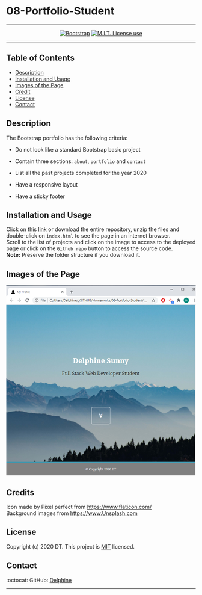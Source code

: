 # 08-Portfolio-Student
<span align="center">   

---

 <a href="https://img.shields.io/badge/Bootstrap-v4.5.3-orange?style=plastic"><img alt="Bootstrap" src="https://img.shields.io/badge/Bootstrap-v4.5.3-orange?style=plastic"/></a>
 <a href="https://img.shields.io/badge/License-MIT-brightgreen?style=plastic"><img alt="M.I.T. License use" src="https://img.shields.io/badge/License-MIT-brightgreen?style=plastic"/></a>  
 
 </span>  

---

## Table of Contents  
* [Description](#Description)  
* [Installation and Usage](#Installation-and-Usage)  
* [Images of the Page](#Images-of-the-Page)  
* [Credit](#Credit)  
* [License](#License)  
* [Contact](#Contact)  

## Description 

The Bootstrap portfolio has the following criteria:  

   * Do not look like a standard Bootstrap basic project  

   * Contain three sections: `about`, `portfolio` and `contact`  

   * List all the past projects completed for the year 2020  

   * Have a responsive layout  

   * Have a sticky footer  


## Installation and Usage  

Click on this [link] or download the entire repository, unzip the files and double-click on `index.html` to see the page in an internet browser.  
Scroll to the list of projects and click on the image to access to the deployed page or click on the `Github repo` button to access the source code.  
**Note:** Preserve the folder structure if you download it.  


## Images of the Page  

![Landing Page](./assets/images/snippet1.png)  


## Credits

Icon made by Pixel perfect from https://www.flaticon.com/  
Background images from https://www.Unsplash.com  


## License

Copyright (c) 2020 DT. This project is [MIT](https://choosealicense.com/licenses/mit) licensed.  

## Contact  

:octocat:  GitHub: [Delphine](https://github.com/Delph-Sunny)  

---
[link]: https://delph-sunny.github.io/02-CSS-Bootstrap/

